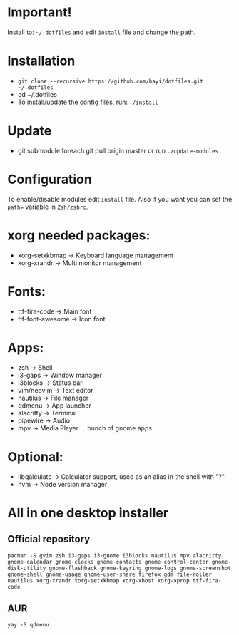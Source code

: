 
# Important!
Install to: `~/.dotfiles` and edit `install` file and change the path.

# Installation
- `git clone --recursive https://github.com/bayi/dotfiles.git ~/.dotfiles`
- cd ~/.dotfiles
- To install/update the config files, run: `./install`

# Update
- git submodule foreach git pull origin master or run `./update-modules`

# Configuration
To enable/disable modules edit `install` file. Also if you want you can set the `path=` variable in `Zsh/zshrc`.

# xorg needed packages:
 - xorg-setxkbmap   -> Keyboard language management
 - xorg-xrandr      -> Multi monitor management

# Fonts:
 - ttf-fira-code    -> Main font
 - ttf-font-awesome -> Icon font

# Apps:
 - zsh              -> Shell
 - i3-gaps          -> Window manager
 - i3blocks         -> Status bar
 - vim/neovim       -> Text editor
 - nautilus         -> File manager
 - qdmenu           -> App launcher
 - alacritty        -> Terminal
 - pipewire         -> Audio
 - mpv              -> Media Player
 ... bunch of gnome apps

# Optional:
 - libqalculate     -> Calculator support, used as an alias in the shell with "?"
 - nvm              -> Node version manager

# All in one desktop installer

## Official repository
```
pacman -S gvim zsh i3-gaps i3-gnome i3blocks nautilus mpv alacritty gnome-calendar gnome-clocks gnome-contacts gnome-control-center gnome-disk-utility gnome-flashback gnome-keyring gnome-logs gnome-screenshot gnome-shell gnome-usage gnome-user-share firefox gdm file-roller nautilus xorg-xrandr xorg-setxkbmap xorg-xhost xorg-xprop ttf-fira-code
```

## AUR
```
yay -S qdmenu
```
